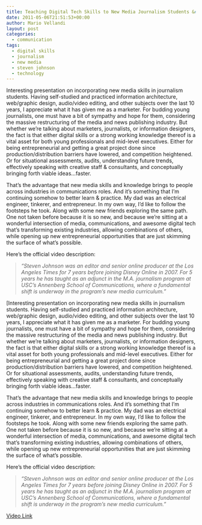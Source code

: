 ```yaml
---
title: Teaching Digital Tech Skills to New Media Journalism Students &#8211; Steven Johnson
date: 2011-05-06T21:51:53+00:00
author: Mario Vellandi
layout: post
categories:
  - communication
tags:
  - digital skills
  - journalism
  - new media
  - steven johnson
  - technology
---
```

Interesting presentation on incorporating new media skills in journalism students. Having self-studied and practiced information architecture, web/graphic design, audio/video editing, and other subjects over the last 10 years, I appreciate what it has given me as a marketer. For budding young journalists, one must have a bit of sympathy and hope for them, considering the massive restructuring of the media and news publishing industry. But whether we&#8217;re talking about marketers, journalists, or information designers, the fact is that either digital skills or a strong working knowledge thereof is a vital asset for both young professionals and mid-level executives. Either for being entrepreneurial and getting a great project done since production/distribution barriers have lowered, and competition heightened. Or for situational assessments, audits, understanding future trends, effectively speaking with creative staff & consultants, and conceptually bringing forth viable ideas&#8230;faster.

That&#8217;s the advantage that new media skills and knowledge brings to people across industries in communications roles. And it&#8217;s something that I&#8217;m continuing somehow to better learn & practice. My dad was an electrical engineer, tinkerer, and entrepreneur. In my own way, I&#8217;d like to follow the footsteps he took. Along with some new friends exploring the same path. One not taken before because it is so new, and because we&#8217;re sitting at a wonderful intersection of media, communications, and awesome digital tech that&#8217;s transforming existing industries, allowing combinations of others, while opening up new entrepreneurial opportunities that are just skimming the surface of what&#8217;s possible.

Here&#8217;s the official video description:

> *&#8220;Steven Johnson was an editor and senior online producer at the Los Angeles Times for 7 years before joining Disney Online in 2007. For 5 years he has taught as an adjunct in the M.A. journalism program at USC&#8217;s Annenberg School of Communications, where a fundamental shift is underway in the program&#8217;s new media curriculum.&#8221;*

[Interesting presentation on incorporating new media skills in journalism students. Having self-studied and practiced information architecture, web/graphic design, audio/video editing, and other subjects over the last 10 years, I appreciate what it has given me as a marketer. For budding young journalists, one must have a bit of sympathy and hope for them, considering the massive restructuring of the media and news publishing industry. But whether we&#8217;re talking about marketers, journalists, or information designers, the fact is that either digital skills or a strong working knowledge thereof is a vital asset for both young professionals and mid-level executives. Either for being entrepreneurial and getting a great project done since production/distribution barriers have lowered, and competition heightened. Or for situational assessments, audits, understanding future trends, effectively speaking with creative staff & consultants, and conceptually bringing forth viable ideas&#8230;faster.

That&#8217;s the advantage that new media skills and knowledge brings to people across industries in communications roles. And it&#8217;s something that I&#8217;m continuing somehow to better learn & practice. My dad was an electrical engineer, tinkerer, and entrepreneur. In my own way, I&#8217;d like to follow the footsteps he took. Along with some new friends exploring the same path. One not taken before because it is so new, and because we&#8217;re sitting at a wonderful intersection of media, communications, and awesome digital tech that&#8217;s transforming existing industries, allowing combinations of others, while opening up new entrepreneurial opportunities that are just skimming the surface of what&#8217;s possible.

Here&#8217;s the official video description:

> *&#8220;Steven Johnson was an editor and senior online producer at the Los Angeles Times for 7 years before joining Disney Online in 2007. For 5 years he has taught as an adjunct in the M.A. journalism program at USC&#8217;s Annenberg School of Communications, where a fundamental shift is underway in the program&#8217;s new media curriculum.&#8221;*

[Video Link](http://vimeo.com/21505348)
